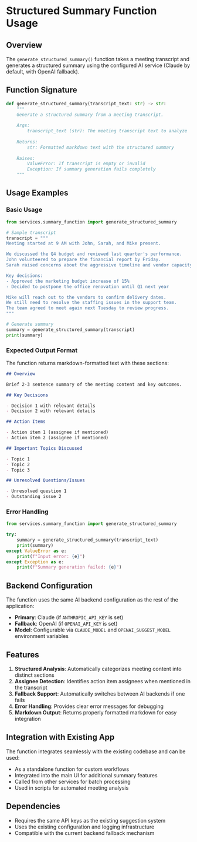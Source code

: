 # Structured Summary Function Usage

## Overview

The `generate_structured_summary()` function takes a meeting transcript and generates a structured summary using the configured AI service (Claude by default, with OpenAI fallback).

## Function Signature

```python
def generate_structured_summary(transcript_text: str) -> str:
    """
    Generate a structured summary from a meeting transcript.
    
    Args:
        transcript_text (str): The meeting transcript text to analyze
        
    Returns:
        str: Formatted markdown text with the structured summary
        
    Raises:
        ValueError: If transcript is empty or invalid
        Exception: If summary generation fails completely
    """
```

## Usage Examples

### Basic Usage

```python
from services.summary_function import generate_structured_summary

# Sample transcript
transcript = """
Meeting started at 9 AM with John, Sarah, and Mike present.

We discussed the Q4 budget and reviewed last quarter's performance. 
John volunteered to prepare the financial report by Friday. 
Sarah raised concerns about the aggressive timeline and vendor capacity.

Key decisions:
- Approved the marketing budget increase of 15%
- Decided to postpone the office renovation until Q1 next year

Mike will reach out to the vendors to confirm delivery dates.
We still need to resolve the staffing issues in the support team.
The team agreed to meet again next Tuesday to review progress.
"""

# Generate summary
summary = generate_structured_summary(transcript)
print(summary)
```

### Expected Output Format

The function returns markdown-formatted text with these sections:

```markdown
## Overview

Brief 2-3 sentence summary of the meeting content and key outcomes.

## Key Decisions

- Decision 1 with relevant details
- Decision 2 with relevant details

## Action Items

- Action item 1 (assignee if mentioned)
- Action item 2 (assignee if mentioned)

## Important Topics Discussed

- Topic 1
- Topic 2
- Topic 3

## Unresolved Questions/Issues

- Unresolved question 1
- Outstanding issue 2
```

### Error Handling

```python
from services.summary_function import generate_structured_summary

try:
    summary = generate_structured_summary(transcript_text)
    print(summary)
except ValueError as e:
    print(f"Input error: {e}")
except Exception as e:
    print(f"Summary generation failed: {e}")
```

## Backend Configuration

The function uses the same AI backend configuration as the rest of the application:

- **Primary**: Claude (if `ANTHROPIC_API_KEY` is set)
- **Fallback**: OpenAI (if `OPENAI_API_KEY` is set)
- **Model**: Configurable via `CLAUDE_MODEL` and `OPENAI_SUGGEST_MODEL` environment variables

## Features

1. **Structured Analysis**: Automatically categorizes meeting content into distinct sections
2. **Assignee Detection**: Identifies action item assignees when mentioned in the transcript
3. **Fallback Support**: Automatically switches between AI backends if one fails
4. **Error Handling**: Provides clear error messages for debugging
5. **Markdown Output**: Returns properly formatted markdown for easy integration

## Integration with Existing App

The function integrates seamlessly with the existing codebase and can be used:

- As a standalone function for custom workflows
- Integrated into the main UI for additional summary features
- Called from other services for batch processing
- Used in scripts for automated meeting analysis

## Dependencies

- Requires the same API keys as the existing suggestion system
- Uses the existing configuration and logging infrastructure
- Compatible with the current backend fallback mechanism






